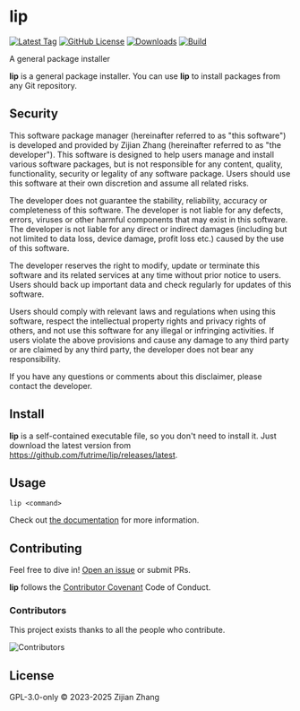 # lip

[![Latest Tag](https://img.shields.io/github/v/tag/futrime/lip?style=for-the-badge)](https://github.com/futrime/lip/releases/latest)
[![GitHub License](https://img.shields.io/github/license/futrime/lip?style=for-the-badge)](https://github.com/futrime/lip/blob/main/COPYING)
[![Downloads](https://img.shields.io/github/downloads/futrime/lip/latest/total?style=for-the-badge)](https://github.com/futrime/lip/releases/latest)
[![Build](https://img.shields.io/github/actions/workflow/status/futrime/lip/build.yml?style=for-the-badge)](https://github.com/futrime/lip/actions/workflows/build.yml)

A general package installer

**lip** is a general package installer. You can use **lip** to install packages from any Git repository.

## Security

This software package manager (hereinafter referred to as "this software") is developed and provided by Zijian Zhang (hereinafter referred to as "the developer"). This software is designed to help users manage and install various software packages, but is not responsible for any content, quality, functionality, security or legality of any software package. Users should use this software at their own discretion and assume all related risks.

The developer does not guarantee the stability, reliability, accuracy or completeness of this software. The developer is not liable for any defects, errors, viruses or other harmful components that may exist in this software. The developer is not liable for any direct or indirect damages (including but not limited to data loss, device damage, profit loss etc.) caused by the use of this software.

The developer reserves the right to modify, update or terminate this software and its related services at any time without prior notice to users. Users should back up important data and check regularly for updates of this software.

Users should comply with relevant laws and regulations when using this software, respect the intellectual property rights and privacy rights of others, and not use this software for any illegal or infringing activities. If users violate the above provisions and cause any damage to any third party or are claimed by any third party, the developer does not bear any responsibility.

If you have any questions or comments about this disclaimer, please contact the developer.

## Install

**lip** is a self-contained executable file, so you don't need to install it. Just download the latest version from <https://github.com/futrime/lip/releases/latest>.

## Usage

```shell
lip <command>
```

Check out [the documentation](https://futrime.github.io/lip/) for more information.

## Contributing

Feel free to dive in! [Open an issue](https://github.com/futrime/lip/issues/new/choose) or submit PRs.

**lip** follows the [Contributor Covenant](https://www.contributor-covenant.org/version/2/1/code_of_conduct/) Code of Conduct.

### Contributors

This project exists thanks to all the people who contribute.

![Contributors](https://contrib.rocks/image?repo=futrime/lip)

## License

GPL-3.0-only © 2023-2025 Zijian Zhang
